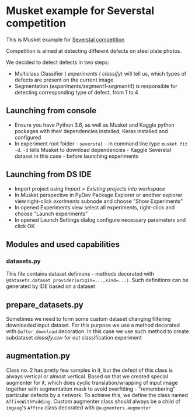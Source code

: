 # Musket example for Severstal competition

This is Musket example for [Severstal competition](https://www.kaggle.com/c/severstal-steel-defect-detection/overview)

Competition is aimed at detecting different defects on steel plate photos.

We decided to detect defects in two steps:

* Multiclass Classifier ( _experiments_ / _classify_) will tell us, which types of defects are present on the current image
* Segmentation (_experiments/segment1-segment4_) is responsible for detecting corresponding type of defect, from 1 to 4

## Launching from console

* Ensure you have Python 3.6, as well as Musket and Kaggle python packages with their dependencies installed, Keras installed and configured
* In experiment root folder - `severstal` - in command line type `musket fit -d`. `-d` tells Musket to download dependencies - Kaggle Severstal dataset in this case - before launching experiments

## Launching from DS IDE

* Import project using _Import > Existing projects into workspace_
* In Musket perspective in PyDev Package Explorer or another explorer view right-click _exeriments_ subnode and choose "Show Experiments"
* In opened Experiments view select all experiments, right-click and choose "Launch experiments"
* In opened Launch Settings dialog configure necessary parameters and click OK

## Modules and used capabilities

### datasets.py

This file contains dataset definions - methods decorated with `@datasets.dataset_provider(origin=...,kind=...)`. Such definitions can be generated by IDE based on a dataset

## prepare_datasets.py

Sometimes we need to form some custom dataset changing filtering downloaded input dataset. For this purpose we use a method decorated with `@after_download` decoration.
In this case we use such method to create subdataset _classify.csv_ for out classification experiment

## augmentation.py

Class no. 2 has pretty few samples in it, but the defect of this class is always vertical or almost vertical. Based on that we created special augmenter for it, which does cyclic translation/wrapping of input image together with segmentation mask to avoid overfitting - "remembering" particular defects by a network. To achieve this, we define the class named `AffineWithPadding`. Custom augmenter class should always be a child of `imgaug`'s `Affine` class decorated with `@augmenters.augmenter`

  


